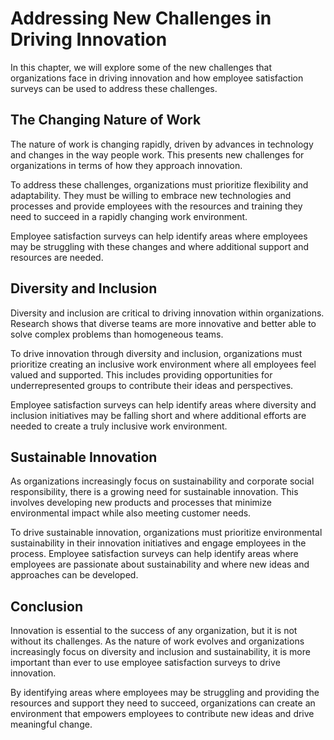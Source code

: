 # Addressing New Challenges in Driving Innovation

In this chapter, we will explore some of the new challenges that organizations face in driving innovation and how employee satisfaction surveys can be used to address these challenges.

The Changing Nature of Work
---------------------------

The nature of work is changing rapidly, driven by advances in technology and changes in the way people work. This presents new challenges for organizations in terms of how they approach innovation.

To address these challenges, organizations must prioritize flexibility and adaptability. They must be willing to embrace new technologies and processes and provide employees with the resources and training they need to succeed in a rapidly changing work environment.

Employee satisfaction surveys can help identify areas where employees may be struggling with these changes and where additional support and resources are needed.

Diversity and Inclusion
-----------------------

Diversity and inclusion are critical to driving innovation within organizations. Research shows that diverse teams are more innovative and better able to solve complex problems than homogeneous teams.

To drive innovation through diversity and inclusion, organizations must prioritize creating an inclusive work environment where all employees feel valued and supported. This includes providing opportunities for underrepresented groups to contribute their ideas and perspectives.

Employee satisfaction surveys can help identify areas where diversity and inclusion initiatives may be falling short and where additional efforts are needed to create a truly inclusive work environment.

Sustainable Innovation
----------------------

As organizations increasingly focus on sustainability and corporate social responsibility, there is a growing need for sustainable innovation. This involves developing new products and processes that minimize environmental impact while also meeting customer needs.

To drive sustainable innovation, organizations must prioritize environmental sustainability in their innovation initiatives and engage employees in the process. Employee satisfaction surveys can help identify areas where employees are passionate about sustainability and where new ideas and approaches can be developed.

Conclusion
----------

Innovation is essential to the success of any organization, but it is not without its challenges. As the nature of work evolves and organizations increasingly focus on diversity and inclusion and sustainability, it is more important than ever to use employee satisfaction surveys to drive innovation.

By identifying areas where employees may be struggling and providing the resources and support they need to succeed, organizations can create an environment that empowers employees to contribute new ideas and drive meaningful change.
